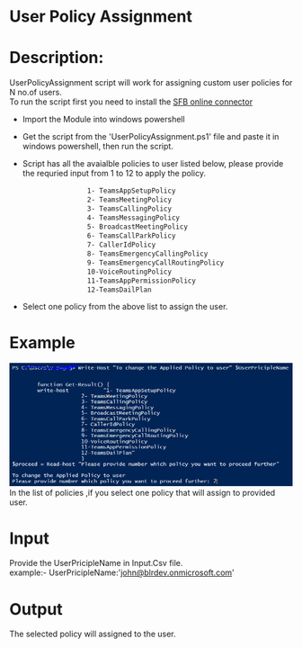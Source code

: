 # User Policy Assignment
# Description:
UserPolicyAssignment script will work for assigning custom user policies for N no.of users.\
To run the script first you need to install the [SFB online connector](https://www.microsoft.com/en-us/download/details.aspx?id=39366)
- Import the Module into windows powershell 
- Get the script from the 'UserPolicyAssignment.ps1' file and paste it in windows powershell, then run the script.
- Script has all the avaialble policies to user listed below, please provide the requried input from 1 to 12 to apply the policy. 

                      1- TeamsAppSetupPolicy 
                      2- TeamsMeetingPolicy 
                      3- TeamsCallingPolicy
                      4- TeamsMessagingPolicy 
                      5- BroadcastMeetingPolicy
                      6- TeamsCallParkPolicy
                      7- CallerIdPolicy 
                      8- TeamsEmergencyCallingPolicy 
                      9- TeamsEmergencyCallRoutingPolicy
                      10-VoiceRoutingPolicy 
                      11-TeamsAppPermissionPolicy 
                      12-TeamsDailPlan
- Select one policy from the above list to assign the user.

# Example
![User Policy](https://github.com/SwathiGugulot/Sample/blob/master/userpolisyAssignimage.PNG) \
In the list of policies ,if you select one policy that will assign to provided user.
# Input 
 Provide the UserPricipleName in Input.Csv file.\
 example:- UserPricipleName:'john@blrdev.onmicrosoft.com' 
# Output
The selected policy will assigned to the user.








